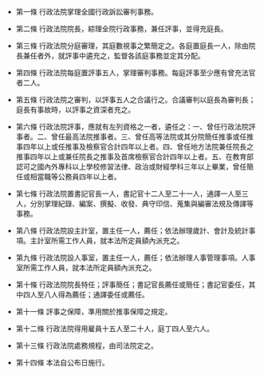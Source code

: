 * 第一條 行政法院掌理全國行政訴訟審判事務。

* 第二條 行政法院院長，綜理全院行政事務，兼任評事，並得充庭長。

* 第三條 行政法院分庭審理，其庭數視事之繁簡定之。各庭置庭長一人，除由院長兼任者外，就評事中遴充之，監督各該庭事務並定其分配。

* 第四條 行政法院每庭置評事五人，掌理審判事務。每庭評事至少應有曾充法官者二人。

* 第五條 行政法院之審判，以評事五人之合議行之。合議審判以庭長為審判長；庭長有事故時，以評事之資深者充之。

* 第六條 行政法院評事，應就有左列資格之一者，遴任之：一、曾任行政法院評事者。二、曾任最高法院推事者。三、曾任高等法院或其分院簡任推事或任推事四年以上或任推事及檢察官合計四年以上者。四、曾任地方法院兼任院長之推事四年以上或兼任院長之推事及首席檢察官合計四年以上者。五、在教育部認可之國內外專科以上學校修習法律、政治或財經學科三年以上畢業，曾任簡任或相當職等公務員四年以上者。

* 第七條 行政法院置書記官長一人，書記官十二人至二十一人，通譯一人至三人，分別掌理紀錄、編案、撰擬、收發、典守印信、蒐集與編審法規及傳譯等事務。

* 第八條 行政法院設主計室，置主任一人，薦任；依法辦理歲計、會計及統計事項。主計室所需工作人員，就本法所定員額內派充之。

* 第九條 行政法院設人事室，置主任一人，薦任；依法辦理人事管理事項。人事室所需工作人員，就本法所定員額內派充之。

* 第十條 行政法院院長特任；評事簡任；書記官長薦任或簡任；書記官委任，其中四人至八人得為薦任；通譯委任或薦任。

* 第十一條 評事之保障，準用關於推事保障之規定。

* 第十二條 行政法院得用雇員十五人至二十人，庭丁四人至六人。

* 第十三條 行政法院處務規程，由司法院定之。

* 第十四條 本法自公布日施行。

